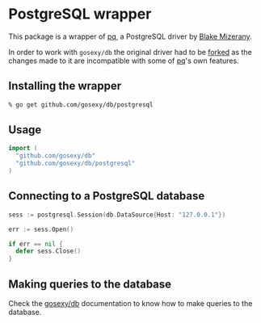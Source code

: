 # PostgreSQL wrapper

This package is a wrapper of [pq](https://github.com/bmizerany/pq), a PostgreSQL driver
by [Blake Mizerany](http://blakemizerany.com).

In order to work with ``gosexy/db`` the original driver had to be
[forked][1] as the changes made to it are incompatible with some of [pq][1]'s
own features.

## Installing the wrapper

```sh
% go get github.com/gosexy/db/postgresql
```

## Usage

```go
import (
  "github.com/gosexy/db"
  "github.com/gosexy/db/postgresql"
)
```

## Connecting to a PostgreSQL database

```go
sess := postgresql.Session(db.DataSource{Host: "127.0.0.1"})

err := sess.Open()

if err == nil {
  defer sess.Close()
}
```

## Making queries to the database

Check the [gosexy/db](/db) documentation to know how to make queries to the database.

[1]: https://github.com/xiam/gopostgresql
